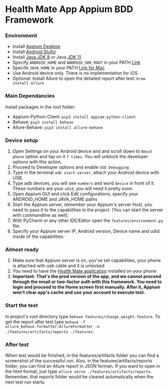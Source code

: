 # Health Mate App Appium BDD Framework

### Environment
- Install [Appium Desktop](https://github.com/appium/appium-desktop)
- Install [Android Stufio](https://developer.android.com/)
- Install [Java JDK 8](https://www.oracle.com/java/technologies/javase/javase8-archive-downloads.html) or Java [JDK 11](https://www.oracle.com/java/technologies/javase/jdk11-archive-downloads.html)
- Specify `ANDROID_HOME` and `ANDROID_SDK_ROOT` in your PATH [Link](https://developer.android.com/studio/command-line/variables)
- Specife `JAVA_HOME` in your PATH [Link for Mac](https://stackoverflow.com/questions/15826202/where-is-java-installed-on-mac-os-x)
- Use Android device only. There is no implementation for iOS.
- Optional: Install Allure to open the detailed report after test: `brew install allure`

### Main Dependancies
Install packages in the root folder:
- Appium-Python-Client: `pip3 install appium-python-client`
- Behave: `pip3 install behave`
- Allure-Behave: `pip3 install allure-behave`

### Device setup
1. Open Settings on your Android device and and scroll down to `About phone` option and tap on it `7 times`. You will unblock the developer options with this action.
2. Proceed to Developer options and enable `USD Debugging`
3. Type in the terminal `adb start-server`, attach your Android device with USB.
4. Type adb devices, you will see `numbers` and word `device` in front of it. These numbers are your `udid`, you will need it pretty soon.
5. Open Appium GUI  and click Edit configurations, specify your ANDROID_HOME and JAVA_HOME paths
6. Start the Appium server, remember your Appium's server Host, you need to pass it to the capabilities in the project. (You can start the server with commandline as well).
7. With PyCharm or any other IDE/Editor open the `features/environment.py` file.
8. Specify your Appium server IP, Android version, Device name and udid inside of the capabilities.

### Almost ready
1. Make sure that Appium server is on, you've set capabilities, your phone is attached with usb cable and it is unlocked
2. You need to have the [Health Mate application](https://play.google.com/store/apps/details?id=com.withings.wiscale2&hl=en&gl=US) installed on your phone
3. **Important: That's the prod version of the app, and we cannot proceed through the email or two-factor auth with this framework. You need to login and proceed to the Home screen first manually. After it, Appium won't clear app's cache and use your account to execute test.**

### Start the test
In project's root directory type `behave features/change_weight.feature`.
To get the report after test type `behave -f allure_behave.formatter:AllureFormatter -o ./features/artifacts/reports ./features`.

### After test
When test would be finished, in the features/artifacts folder you can find a screenshot of the successful run.
Also, in the features/artifacts/reports folder, you can find an Allure report in JSON forman.
If you want to open in the html format, just type `allure serve ./features/artifacts/reports`.
Remember, that reports folder would be cleared automatically when the next test run starts.
 



